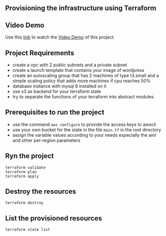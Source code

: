 ## Provisioning the infrastructure using Terraform 

## Video Demo 

Use this [link](https://youtu.be/kYJAe-lQEQ8) to watch the [Video Demo](https://youtu.be/kYJAe-lQEQ8) of this project. 

## Project Requirements 
- create a vpc with 2 public subnets and a private subnet 
- create a launch template that contains your image of wordpress
- create an autoscaling group that has 2 machines of type t3.small and a simple scaling policy that adds
more machines if cpu reaches 50%
- database instance with mysql 8 installed on it
- use s3 as backend for your terraform state
- try to separate the functions of your terraform into abstract modules


## Prerequisites to run the project 
- use the command `aws configure` to provide the access keys to awscli
- use your own bucket for the state in the file `main.tf` in the root directory 
- assign the variable values according to your needs especially the ami and other per-region parameters


## Ryn the project 
```
terraform validate 
terraform plan 
terraform apply 
```

## Destroy the resources 
```
terraform destroy 
```

## List the provisioned resources 
```
terraform state list 
```
